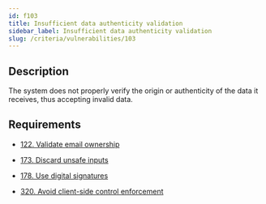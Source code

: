 ```yaml
---
id: f103
title: Insufficient data authenticity validation
sidebar_label: Insufficient data authenticity validation
slug: /criteria/vulnerabilities/103
---
```


## Description

The system does not properly verify the origin
or authenticity of the data it receives,
thus accepting invalid data.

## Requirements

- [122. Validate email ownership](/criteria/requirements/122)

- [173. Discard unsafe inputs](/criteria/requirements/173)

- [178. Use digital signatures](/criteria/requirements/178)

- [320. Avoid client-side control enforcement](/criteria/requirements/320)
